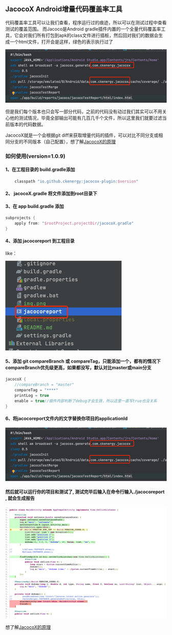 ## JacocoX Android增量代码覆盖率工具

代码覆盖率工具可以让我们查看，程序运行过的痕迹，所以可以在测试过程中查看测试的覆盖范围。
而Jacoco是Android gradle插件内置的一个全量代码覆盖率工具，它会对我们所有打包到apk的class文件进行插桩，然后回对我们的数据会生成一个html文件，打开会是这样，绿色的表示执行过了

![img_3.png](img_2.png)

但是我们每个版本也只会写一部分代码，之前的代码没有动过我们其实可以不用关心他的测试情况，毕竟全部输出可能有几百几千个文件，所以这里我们就要过滤当前版本的代码数据。

JacocoX就是一个会根据git diff来获取增量代码的插件，可以对比不同分支或相同分支的不同版本（自己配置），想了解[JacocoX的原理](JacocoX.md)

### 如何使用(version=1.0.9)

#### 1、在工程目录的 build.gradle添加

```groovy
    classpath "io.github.ckenergy:jacocox-plugin:$version"
```
#### 2、 jacocoX.gradle 将文件添加到root目录下

#### 3、在 app build.gradle 添加
```groovy
subprojects {
    apply from: "$rootProject.projectDir/jacocoX.gradle"
}
```
#### 4、添加 jacocoreport 到工程目录

like：

![img_1.png](img_1.png)

#### 5、添加 git compareBranch 或 compareTag，只能添加一个，都有的情况下compareBranch优先级更高，如果都没写，默认对比master或main分支
```groovy
jacocoX {
    //compareBranch = "master"
    compareTag = "****"
    printLog = true
    enable = true//插件内部判断了debug才会生效，所以这里一直写true也没关系
}
```

#### 6、将jacocoreport文件内的文字替换你项目的applicationId 

![img_2.png](img_2.png)

#### 然后就可以运行你的项目和测试了, 测试完毕后输入在命令行输入./jacocoreport , 就会生成报告
![img_3.png](img_3.png)

想了解[JacocoX的原理](JacocoX.md)
